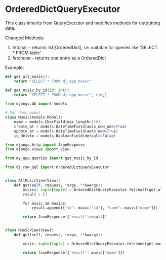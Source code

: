 # OrderedDictQueryExecutor

This class inherits from QueryExecutor and modifies methods for outputting data.

Changed Methods:

1. fetchall - returns list[OrderedDict], i.e. suitable for queries like 'SELECT * FROM table'
2. fetchone - returns one entry as a OrderedDict

Example:

``` py title="queries.py" linenums="1"
def get_all_music():
    return "SELECT * FROM dj_app_music"

def get_music_by_id(id: int):
    return "SELECT * FROM dj_app_music", (id,)
```

``` py title="models.py" linenums="1"
from django.db import models

# Our demo model
class Music(models.Model):
    name = models.CharField(max_length=150)
    create_at = models.DateTimeField(auto_now_add=True)
    update_at = models.DateTimeField(auto_now=True)
    is_delete = models.BooleanField(default=False)
```

``` py title="views.py" linenums="1"
from django.http import JsonResponse
from django.views import View

from my_app.queries import get_music_by_id

from dj_raw_sql import OrderedDictQueryExecutor


class AllMusicView(View):
    def get(self, request, *args, **kwargs):
        musics: tuple[tuple] = OrderedDictQueryExecutor.fetchall(get_all_music)
        result = []

        for music in musics:
            result.append({"id": music["id"], "name": music["name"]})

        return JsonResponse({"result":result})


class MusicView(View):
    def get(self, request, *args, **kwargs):

        music: tuple[tuple] = OrderedDictQueryExecutor.fetchone(get_music_by_id, id=1)

        return JsonResponse({"result": music["name"]})
```
